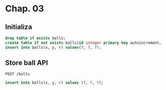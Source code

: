 # Chap. 03

## Initializa

```sql
drop table if exists balls;
create table if not exists balls(id integer primary key autoincrement, x real, y real, r real);
insert into balls(x, y, r) values(?, ?, ?);
```

## Store ball API

`POST /balls`

```sql
insert into balls(x, y, r) values (?, ?, ?);
```
